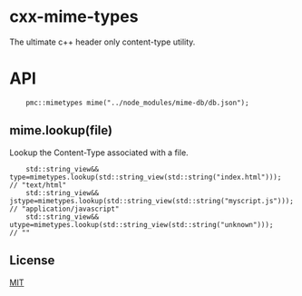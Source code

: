# cxx-mime-types
The ultimate c++ header only content-type utility.


# API

```
    pmc::mimetypes mime("../node_modules/mime-db/db.json");

```

## mime.lookup(file)
Lookup the Content-Type associated with a file.

```
    std::string_view&& type=mimetypes.lookup(std::string_view(std::string("index.html")));      // "text/html"
    std::string_view&& jstype=mimetypes.lookup(std::string_view(std::string("myscript.js")));   // "application/javascript"
    std::string_view&& utype=mimetypes.lookup(std::string_view(std::string("unknown")));        // ""

```

## License

[MIT](LICENSE)
